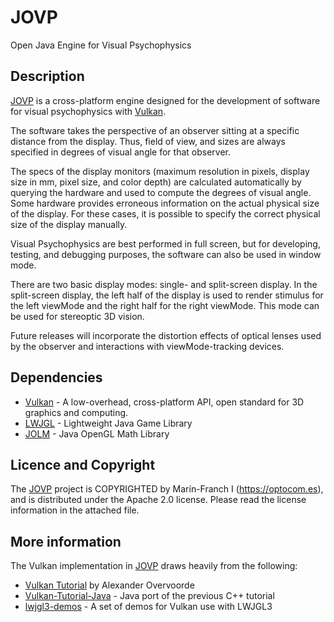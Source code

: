 # JOVP
Open Java Engine for Visual Psychophysics

## Description
[JOVP](https://github.com/imarinfr/JOVP/) is a cross-platform engine designed for the development of software for visual psychophysics with
[Vulkan](https://www.vulkan.org/).

The software takes the perspective of an observer sitting at a specific distance from the display. Thus, field of view,
and sizes are always specified in degrees of visual angle for that observer.

The specs of the display monitors (maximum resolution in pixels, display size in mm, pixel size, and color depth)
are calculated automatically by querying the hardware and used to compute the degrees of visual angle. Some hardware
provides erroneous information on the actual physical size of the display. For these cases, it is possible to specify
the correct physical size of the display manually. 

Visual Psychophysics are best performed in full screen, but for developing, testing, and debugging purposes, the
software can also be used in window mode.

There are two basic display modes: single- and split-screen display. In the split-screen display, the left half of the
display is used to render stimulus for the left viewMode and the right half for the right viewMode. This mode can be used for
stereoptic 3D vision.

Future releases will incorporate the distortion effects of optical lenses used by the observer and interactions with
viewMode-tracking devices.

## Dependencies
* [Vulkan](https://www.vulkan.org/) - A low-overhead, cross-platform API, open standard for 3D graphics and computing.
* [LWJGL](https://www.lwjgl.org/) - Lightweight Java Game Library
* [JOLM](https://github.com/JOML-CI/JOML/) - Java OpenGL Math Library

## Licence and Copyright
The [JOVP](https://github.com/imarinfr/jovp) project is COPYRIGHTED by Marín-Franch I (https://optocom.es), and is
distributed under the Apache 2.0 license. Please read the license information in the attached file.

## More information
The Vulkan implementation in [JOVP](https://github.com/imarinfr/JOVP/) draws heavily from the following:
* [Vulkan Tutorial](https://vulkan-tutorial.com/) by Alexander Overvoorde
* [Vulkan-Tutorial-Java](https://github.com/Naitsirc98/Vulkan-Tutorial-Java/) - Java port of the previous C++ tutorial
* [lwjgl3-demos](https://github.com/LWJGL/lwjgl3-demos/) - A set of demos for Vulkan use with LWJGL3
